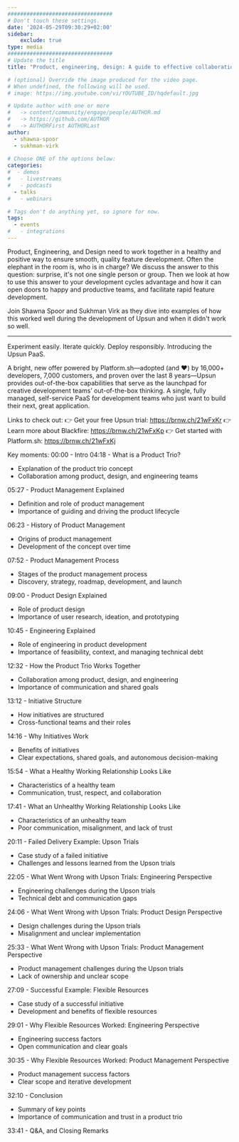 ```yaml
---
#################################
# Don't touch these settings.
date: '2024-05-29T09:30:29+02:00'
sidebar:
    exclude: true
type: media
#################################
# Update the title
title: "Product, engineering, design: A guide to effective collaboration"

# (optional) Override the image produced for the video page.
# When undefined, the following will be used.
# image: https://img.youtube.com/vi/YOUTUBE_ID/hqdefault.jpg

# Update author with one or more
#   -> content/community/engage/people/AUTHOR.md
#   -> https://github.com/AUTHOR
#   -> AUTHORFirst AUTHORLast
author:
  - shawna-spoor
  - sukhman-virk
  
# Choose ONE of the options below:
categories:
#  - demos
#   - livestreams
#   - podcasts
  - talks
#   - webinars

# Tags don't do anything yet, so ignore for now.
tags:
  - events
#   - integrations
---
```

Product, Engineering, and Design need to work together in a healthy and positive way to ensure smooth, quality feature development. Often the elephant in the room is, who is in charge? We discuss the answer to this question: surprise, it's not one single person or group. Then we look at how to use this answer to your development cycles advantage and how it can open doors to happy and productive teams, and facilitate rapid feature development.

Join Shawna Spoor and Sukhman Virk as they dive into examples of how this worked well during the development of Upsun and when it didn't work so well.
______________________________________

Experiment easily. Iterate quickly. Deploy responsibly. Introducing the Upsun PaaS.

A bright, new offer powered by Platform.sh—adopted (and ❤️) by 16,000+ developers, 7,000 customers, and proven over the last 8 years—Upsun provides out-of-the-box capabilities that serve as the launchpad for creative development teams’ out-of-the-box thinking. A single, fully managed, self-service PaaS for development teams who just want to build their next, great application.

Links to check out:
👉 Get your free Upsun trial: https://brnw.ch/21wFxKr
👉 Learn more about Blackfire: https://brnw.ch/21wFxKp
👉 Get started with Platform.sh: https://brnw.ch/21wFxKj

Key moments:
00:00 - Intro
04:18 - What is a Product Trio?
* Explanation of the product trio concept
* Collaboration among product, design, and engineering teams

05:27 - Product Management Explained
* Definition and role of product management
* Importance of guiding and driving the product lifecycle

06:23 - History of Product Management
* Origins of product management
* Development of the concept over time

07:52 - Product Management Process
* Stages of the product management process
* Discovery, strategy, roadmap, development, and launch

09:00 - Product Design Explained
* Role of product design
* Importance of user research, ideation, and prototyping

10:45 - Engineering Explained
* Role of engineering in product development
* Importance of feasibility, context, and managing technical debt

12:32 - How the Product Trio Works Together
* Collaboration among product, design, and engineering
* Importance of communication and shared goals

13:12 - Initiative Structure
* How initiatives are structured
* Cross-functional teams and their roles

14:16 - Why Initiatives Work
* Benefits of initiatives
* Clear expectations, shared goals, and autonomous decision-making

15:54 - What a Healthy Working Relationship Looks Like
* Characteristics of a healthy team
* Communication, trust, respect, and collaboration

17:41 - What an Unhealthy Working Relationship Looks Like
* Characteristics of an unhealthy team
* Poor communication, misalignment, and lack of trust

20:11 - Failed Delivery Example: Upson Trials
* Case study of a failed initiative
* Challenges and lessons learned from the Upson trials

22:05 - What Went Wrong with Upson Trials: Engineering Perspective
* Engineering challenges during the Upson trials
* Technical debt and communication gaps

24:06 - What Went Wrong with Upson Trials: Product Design Perspective
* Design challenges during the Upson trials
* Misalignment and unclear implementation

25:33 - What Went Wrong with Upson Trials: Product Management Perspective
* Product management challenges during the Upson trials
* Lack of ownership and unclear scope

27:09 - Successful Example: Flexible Resources
* Case study of a successful initiative
* Development and benefits of flexible resources

29:01 - Why Flexible Resources Worked: Engineering Perspective
* Engineering success factors
* Open communication and clear goals

30:35 - Why Flexible Resources Worked: Product Management Perspective
* Product management success factors
* Clear scope and iterative development

32:10 - Conclusion
* Summary of key points
* Importance of communication and trust in a product trio

33:41 - Q&A, and Closing Remarks